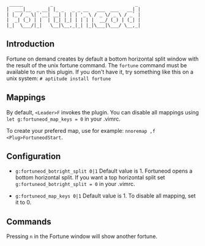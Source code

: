      _____          _                              _ 
    |  ___|__  _ __| |_ _   _ _ __   ___  ___   __| |
    | |_ / _ \| '__| __| | | | '_ \ / _ \/ _ \ / _` |
    |  _| (_) | |  | |_| |_| | | | |  __/ (_) | (_| |
    |_|  \___/|_|   \__|\__,_|_| |_|\___|\___/ \__,_|

## Introduction

Fortune on demand creates by default a bottom horizontal split window with the
result of the unix fortune command. The `fortune` command must be available to
run this plugin. If you don't have it, try something like this on a unix
system: `# aptitude install fortune`

## Mappings

By default, `<Leader>F` invokes the plugin. You can disable all mappings using
`let g:fortuneod_map_keys = 0` in your .vimrc.

To create your prefered map, use for example: `nnoremap ,f
<Plug>FortuneodStart`.

## Configuration

* `g:fortuneod_botright_split 0|1`
Default value is 1. Fortuneod opens a bottom horizontal split. If you want a
top horizontal split set `g:fortuneod_botright_split = 0` in your .vimrc.

* `g:fortuneod_map_keys 0|1`
Default value is 1. To disable all mapping, set it to 0.

## Commands

Pressing `n` in the Fortune window will show another fortune.
